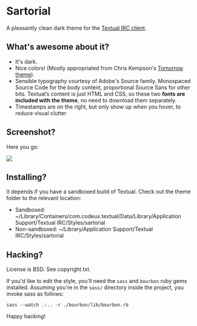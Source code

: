 # Sartorial

A pleasantly clean dark theme for the [Textual IRC client](http://codeux.com/textual/).

## What's awesome about it?

* It's dark.
* Nice colors! (Mostly appropriated from Chris Kempson's [Tomorrow theme](https://github.com/chriskempson/tomorrow-theme)).
* Sensible typography courtesy of Adobe's Source family. Monospaced Source Code for the body content, proportional Source Sans for other bits. Textual’s content is just HTML and CSS, so these two **fonts are included with the theme**, no need to download them separately.
* Timestamps are on the right, but only show up when you hover, to reduce visual clutter

## Screenshot?

Here you go:

<img src="http://f.cl.ly/items/0C300X073w3I2k0d1D3k/Sartorial:%20A%20Textual%20IRC%20Theme%20(http:::github.com:idan:sartorial)-2.png" style="max-width: 100%; display: block">

## Installing?

It depends if you have a sandboxed build of Textual. Check out the theme folder to the relevant location:

* Sandboxed: ~/Library/Containers/com.codeux.textual/Data/Library/Application Support/Textual IRC/Styles/sartorial
* Non-sandboxed: ~/Library/Application Support/Textual IRC/Styles/sartorial

## Hacking?

License is BSD. See copyright.txt.

If you'd like to edit the style, you'll need the `sass` and `bourbon` ruby gems installed. Assuming you're in the `sass/` directory inside the project, you invoke sass as follows:

    sass --watch .:.. -r ./bourbon/lib/bourbon.rb

Happy hacking!